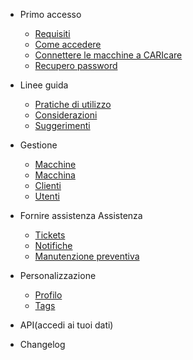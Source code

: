 - Primo accesso

  - [Requisiti](docs-it/requirement.md)
  - [Come accedere](docs-it/quickstart.md)
  - [Connettere le macchine a CARIcare](docs-it/connect-machines.md)
  - [Recupero password](docs-it/recover-password.md)
  
- Linee guida

  - [Pratiche di utilizzo](docs-it/best-practice.md)
  - [Considerazioni](docs-it/points.md)
  - [Suggerimenti](docs-it/tips-tricks.md)
  

- Gestione

  - [Macchine](docs-it/machines.md)
  - [Macchina](docs-it/machine.md)
  - [Clienti](docs-it/customers.md)
  - [Utenti](docs-it/users.md)
 
- Fornire assistenza Assistenza

  - [Tickets](docs-it/tickets.md)
  - [Notifiche](docs-it/notifications.md)
  - [Manutenzione preventiva](docs-it/preventive-maintenance.md)
  
- Personalizzazione

  - [Profilo ](docs-it/profile.md)
  - [Tags](docs-it/tags.md)

- API(accedi ai tuoi dati)

- Changelog
